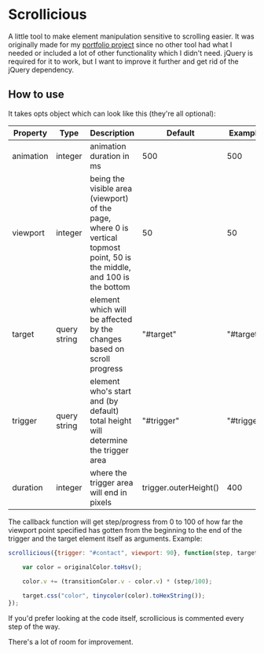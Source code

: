 # Scrollicious

A little tool to make element manipulation sensitive to scrolling easier. It was originally made for my [portfolio project](https://github.com/slri/yet-another-portfolio) since no other tool had what I needed or included a lot of other functionality which I didn't need. jQuery is required for it to work, but I want to improve it further and get rid of the jQuery dependency.

## How to use

It takes opts object which can look like this (they're all optional):

Property | Type | Description | Default | Example
--- | --- | --- | --- | ---
animation | integer | animation duration in ms | 500 | 500
viewport | integer | being the visible area (viewport) of the page, where 0 is vertical topmost point, 50 is the middle, and 100 is the bottom | 50 | 50
target | query string | element which will be affected by the changes based on scroll progress | "#target" | "#target"
trigger | query string | element who's start and (by default) total height will determine the trigger area | "#trigger" | "#trigger"
duration | integer | where the trigger area will end in pixels | trigger.outerHeight() | 400

The callback function will get step/progress from 0 to 100 of how far the viewport point specified has gotten from the beginning to the end of the trigger and the target element itself as arguments. Example:

```js
scrollicious({trigger: "#contact", viewport: 90}, function(step, target) {

	var color = originalColor.toHsv();

	color.v += (transitionColor.v - color.v) * (step/100);
	
	target.css("color", tinycolor(color).toHexString());
});
```


If you'd prefer looking at the code itself, scrollicious is commented every step of the way.

There's a lot of room for improvement.